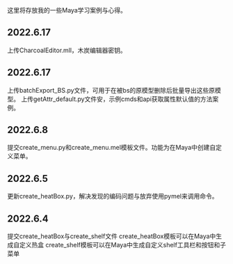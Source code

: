 这里将存放我的一些Maya学习案例与心得。

2022.6.17
--------------------
上传CharcoalEditor.mll，木炭编辑器密钥。

2022.6.17
--------------------
上传batchExport_BS.py文件，可用于在被bs的原模型删除后批量导出这些原模型。
上传getAttr_default.py文件安，示例cmds和api获取属性默认值的方法案例。

2022.6.8
--------------------
提交create_menu.py和create_menu.mel模板文件。功能为在Maya中创建自定义菜单。

2022.6.5
--------------------
更新create_heatBox.py，解决发现的编码问题与放弃使用pymel来调用命令。

2022.6.4
--------------------
提交create_heatBox与create_shelf文件
create_heatBox模板可以在Maya中生成自定义热盒
create_shelf模板可以在Maya中生成自定义shelf工具栏和按钮和子菜单